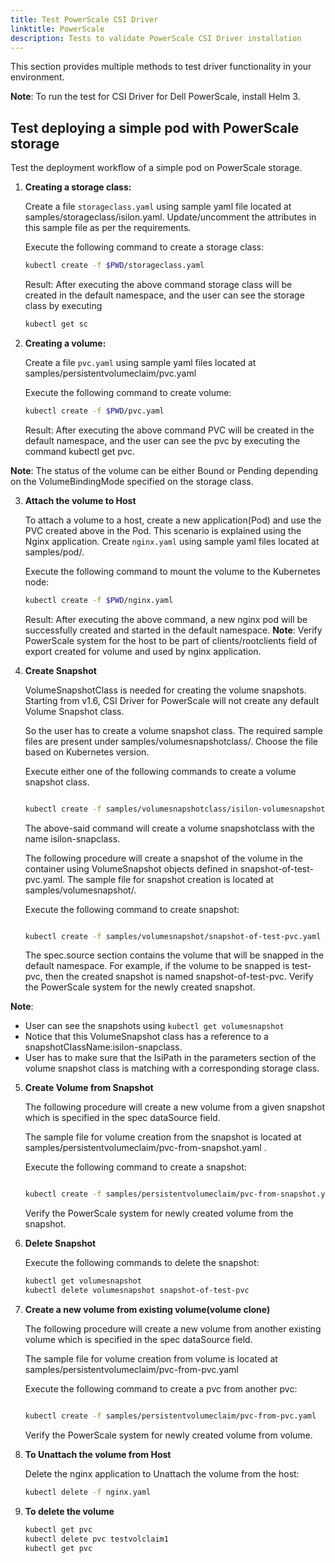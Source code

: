 ```yaml
---
title: Test PowerScale CSI Driver
linktitle: PowerScale
description: Tests to validate PowerScale CSI Driver installation
---
```


This section provides multiple methods to test driver functionality in your environment.

**Note**: To run the test for CSI Driver for Dell PowerScale, install Helm 3.

## Test deploying a simple pod with PowerScale storage

Test the deployment workflow of a simple pod on PowerScale storage.

1. **Creating a storage class:**

   Create a file `storageclass.yaml` using sample yaml file located at samples/storageclass/isilon.yaml. Update/uncomment the attributes in this sample file as per the requirements.

   Execute the following command to create a storage class:
   ```bash
   kubectl create -f $PWD/storageclass.yaml
   ```

   Result: After executing the above command storage class will be created in the default namespace, and the user can see the storage class by executing 
   ```bash
   kubectl get sc
   ```
  

2. **Creating a volume:**

    Create a file `pvc.yaml` using sample yaml files located at samples/persistentvolumeclaim/pvc.yaml
    
    Execute the following command to create volume:
    
    ```bash
    kubectl create -f $PWD/pvc.yaml
    ```
    
    Result: After executing the above command PVC will be created in the default namespace, and the user can see the pvc by executing the command kubectl get pvc. 
      
**Note**: The status of the volume can be either Bound or Pending depending on the VolumeBindingMode specified on the storage class.
      

3. **Attach the volume to Host**

    To attach a volume to a host, create a new application(Pod) and use the PVC created above in the Pod. This scenario is explained using the Nginx application. Create `nginx.yaml` using sample yaml files located at samples/pod/.

    Execute the following command to mount the volume to the Kubernetes node:
    ```bash
    kubectl create -f $PWD/nginx.yaml
    ```

    Result: After executing the above command, a new nginx pod will be successfully created and started in the default namespace.
    **Note**: Verify PowerScale system for the host to be part of clients/rootclients field of export created for volume and used by nginx application.
  

4. **Create Snapshot**

   VolumeSnapshotClass is needed for creating the volume snapshots. Starting from v1.6, CSI Driver for PowerScale will not create any default Volume Snapshot class.

   So the user has to create a volume snapshot class. The required sample files are present under samples/volumesnapshotclass/. Choose the file based on Kubernetes version. 

   Execute either one of the following commands to create a volume snapshot class.

   ```bash

   kubectl create -f samples/volumesnapshotclass/isilon-volumesnapshotclass-v1.yaml` OR `kubectl create -f samples/volumesnapshotclass/isilon-volumesnapshotclass-v1beta1.yaml
   ```

   The above-said command will create a volume snapshotclass with the name isilon-snapclass.


   The following procedure will create a snapshot of the volume in the container using VolumeSnapshot objects defined in snapshot-of-test-pvc.yaml. The sample file for snapshot creation is located at samples/volumesnapshot/.

   Execute the following command to create snapshot:
        
      ```bash
      
      kubectl create -f samples/volumesnapshot/snapshot-of-test-pvc.yaml
      ``` 

   The spec.source section contains the volume that will be snapped in the default namespace. For example, if the volume to be snapped is test-pvc, then the created snapshot is named snapshot-of-test-pvc. Verify the PowerScale system for the newly created snapshot.
    

**Note**:

* User can see the snapshots using `kubectl get volumesnapshot`
* Notice that this VolumeSnapshot class has a reference to a snapshotClassName:isilon-snapclass.
*  User has to make sure that the IsiPath in the parameters section of the volume snapshot class is matching with a corresponding storage class.
  

5. **Create Volume from Snapshot**

    The following procedure will create a new volume from a given snapshot which is specified in the spec dataSource field.
    
    The sample file for volume creation from the snapshot is located at samples/persistentvolumeclaim/pvc-from-snapshot.yaml .
    
    Execute the following command to create a snapshot:
    ```bash

    kubectl create -f samples/persistentvolumeclaim/pvc-from-snapshot.yaml
    ```

    Verify the PowerScale system for newly created volume from the snapshot.
  

6. **Delete Snapshot**

    Execute the following commands to delete the snapshot:
    
    ```bash
    kubectl get volumesnapshot
    kubectl delete volumesnapshot snapshot-of-test-pvc
    ```
  

7. **Create a new volume from existing volume(volume clone)**

    The following procedure will create a new volume from another existing volume which is specified in the spec dataSource field.
    
    The sample file for volume creation from volume is located at samples/persistentvolumeclaim/pvc-from-pvc.yaml
    
    Execute the following command to create a pvc from another pvc:
    ```bash

    kubectl create -f samples/persistentvolumeclaim/pvc-from-pvc.yaml
    ```

    Verify the PowerScale system for newly created volume from volume.
  

8.  **To Unattach the volume from Host**

    Delete the nginx application to Unattach the volume from the host:
    
    ```bash
    kubectl delete -f nginx.yaml
    ```


9.  **To delete the volume**

    ```bash
    kubectl get pvc
    kubectl delete pvc testvolclaim1
    kubectl get pvc
    ```
